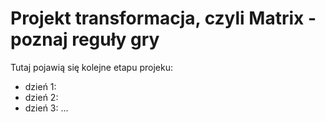 # Projekt transformacja, czyli Matrix - poznaj reguły gry

Tutaj pojawią się kolejne etapu projeku:

- dzień 1:
- dzień 2:
- dzień 3:
...
